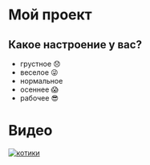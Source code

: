 # Мой проект

## Какое настроение у вас?
* грустное :disappointed:
* веселое :stuck_out_tongue_winking_eye:
* нормальное
* осеннее :scream:
* рабочее :sunglasses:

# Видео

[![котики](https://druzhniy-center.ru/wp-content/uploads/7/e/d/7ed5c2227da3186723c2082c7731403a.jpeg)](https://www.youtube.com/watch?v=22AqxL-Hvr4)